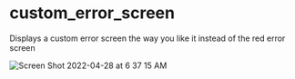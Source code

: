 # custom_error_screen

Displays a custom error screen the way you like it instead of the red error screen


![Screen Shot 2022-04-28 at 6 37 15 AM](https://user-images.githubusercontent.com/78425511/165677722-b32dcb7b-a7f0-4b8d-86fd-2dc0a4aca45b.png)

